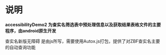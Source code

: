 # 说明

**accessibilityDemo2 为查实名筛选表中预处理信息以及获取结果表格文件的主要程序，由android原生开发**



查实名新版无障碍 是由js所写，需要使用Autox.js打包，提供了对ZBF查实名主要的自动查询功能